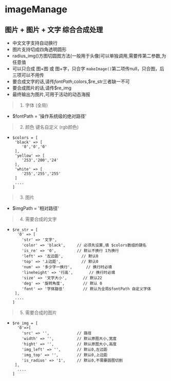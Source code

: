 # imageManage
## 图片 + 图片 + 文字 综合合成处理
 *	中文文字支持自动换行
 *	图片支持切成四角透明圆形
 *	radius_img()方图切圆图方法(一般用于头像)可以单独调用,需要传第二参数,为任意值
 *	可以只合成 图+图 或 图+字，只合字 `makeImage()`第二项传null，只合图，后三项可以不用传
 *	要合成文字的话,请传$fontPath,$colors,$re_str三者缺一不可
 *	要合成图片的话,请传$re_img
 *	最终输出为图片,可用于活动的动态海报

 > 1. 字体 (全局)
 * $fontPath = '操作系统级的绝对路径'
 > 2. 颜色 键名自定义 (rgb颜色)
 *  ```
    $colors = [
	 'black' => [
	 	'0','0','0'				
	 ],
	 'yellow' => [
	 	'253','200','24'
	 ],
	 'white' => [
	 	'255','255','255'
	 ]
	 ....
    ]
    ```
 > 3. 图片
 * $imgPath = '相对路径'
 > 4. 需要合成的文字
 *  ```
    $re_str = [
	  '0' => [
	 	'str' => '文字',
	 	'color' => 'black',		// 必须先设置,填 $colors数组的键名
	 	'is_re' => '0',			// 默认不换行 1为换行
	 	'left' => '左边距',		// 默认0
	 	'top' => '上边距',			// 默认0
	 	'num' => '多少字一换行',		// 换行时必填
	 	'lineheight' => '行高',		// 换行时必填
	  	'size' => '文字大小',		// 默认22
	 	'deg' => '旋转角度',		// 默认 0
	 	'font' => '字体路径'		// 默认为全局$fontPath 自定义字体 
	 ],
	 ....
    ]
    ```
 > 5. 需要合成的图片
 *  ```
    $re_img = [
	  '0'=>[
	 	'src' => '',			// 路径
	 	'width' => '',			// 默认原图大小,宽度
	 	'hight' => '',			// 默认原图大小,高度
	 	'img_left' => '',		// 默认0,左边距
	 	'img_top' => '',		// 默认0,上边距
	 	'is_radius' => '1',		// 默认0,不需要圆图切割 
	 ],
      ....
    ]
    ```
